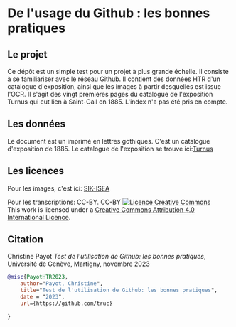 # De l'usage du Github : les bonnes pratiques

## Le projet
Ce dépôt est un simple test pour un projet à plus grande échelle.
Il consiste à se familiariser avec le réseau Github. Il contient des données HTR d'un catalogue d'exposition, ainsi que les images à partir desquelles est issue l'OCR.
Il s'agit des vingt premières pages du catalogue de l'exposition Turnus qui eut lien à Saint-Gall en 1885.
L'index n'a pas été pris en compte.

## Les données
Le document est un imprimé en lettres gothiques.
C'est un catalogue d'exposition de 1885.
Le catalogue de l'exposition se trouve ici:[Turnus](https://www.sik-isea.ch/Portals/0/Content/Bibliothek/Digitale%20Best%C3%A4nde/1885_St_Gallen.pdf)

## Les licences
Pour les images, c'est ici: [SIK-ISEA](https://www.sik-isea.ch/fr-ch/Archives-de-lart-biblioth%C3%A8que/Biblioth%C3%A8que/Fonds-num%C3%A9riques/Catalogue-des-Turnus)

Pour les transcriptions: CC-BY.
CC-BY
<a rel="license" href="http://creativecommons.org/licenses/by-sa/4.0/"><img alt="Licence Creative Commons" style="border-width:0" src="https://i.creativecommons.org/l/by-sa/4.0/88x31.png" /></a><br />This work is licensed under a <a rel="license" href="http://creativecommons.org/licenses/by-sa/4.0/">Creative Commons Attribution 4.0 International Licence</a>.

## Citation
Christine Payot _Test de l'utilisation de Github: les bonnes pratiques_, Université de Genève, Martigny, novembre 2023
```bibtex
@misc{PayotHTR2023,
    author="Payot, Christine",
    title="Test de l'utilisation de Github: les bonnes pratiques",
    date = "2023",
    url={https://github.com/truc}    
    
}
```
